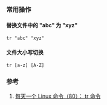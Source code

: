 ﻿### 常用操作

#### 替换文件中的 "abc" 为 "xyz"
  ```shell
  tr "abc" "xyz"
  ```

#### 文件大小写切换
  ```shell
  tr [a-z] [A-Z]
  ```

### 参考
1. [每天一个 Linux 命令（80）： tr 命令](https://mp.weixin.qq.com/s/tvuEX_crbeDz30QJuOmMzA)